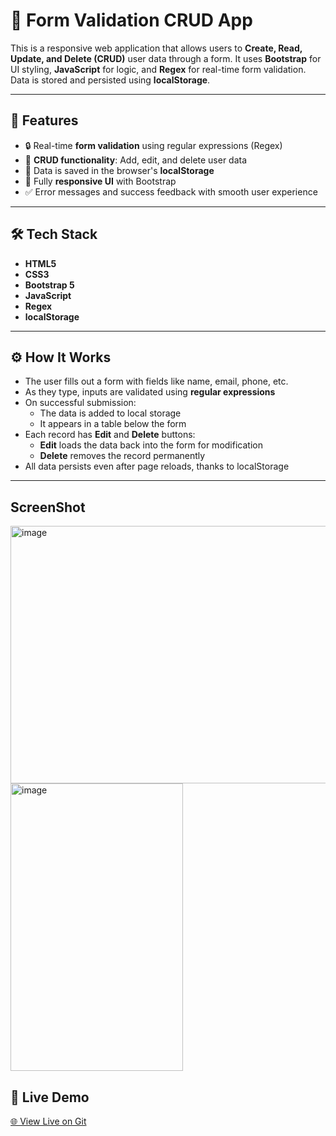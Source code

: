 # 📝 Form Validation CRUD App

This is a responsive web application that allows users to **Create, Read, Update, and Delete (CRUD)** user data through a form. It uses **Bootstrap** for UI styling, **JavaScript** for logic, and **Regex** for real-time form validation. Data is stored and persisted using **localStorage**.

---

## 🚀 Features

- 🔒 Real-time **form validation** using regular expressions (Regex)
- 🧾 **CRUD functionality**: Add, edit, and delete user data
- 💾 Data is saved in the browser's **localStorage**
- 📱 Fully **responsive UI** with Bootstrap
- ✅ Error messages and success feedback with smooth user experience

---

## 🛠️ Tech Stack

- **HTML5**
- **CSS3**
- **Bootstrap 5**
- **JavaScript**
- **Regex**
- **localStorage**

---

## ⚙️ How It Works

- The user fills out a form with fields like name, email, phone, etc.
- As they type, inputs are validated using **regular expressions**
- On successful submission:
  - The data is added to local storage
  - It appears in a table below the form
- Each record has **Edit** and **Delete** buttons:
  - **Edit** loads the data back into the form for modification
  - **Delete** removes the record permanently
- All data persists even after page reloads, thanks to localStorage

---

## ScreenShot
<img width="799" height="412" alt="image" src="https://github.com/user-attachments/assets/b7ed7a33-ae76-42be-a31f-1ec9503fb462" />
<img width="276" height="460" alt="image" src="https://github.com/user-attachments/assets/3e468ffd-60e6-4c65-bbcb-32724f368ee9" />



## 🔗 Live Demo

[🌐 View Live on Git](https://snazzy-cassata-c187d9.netlify.app/) 
